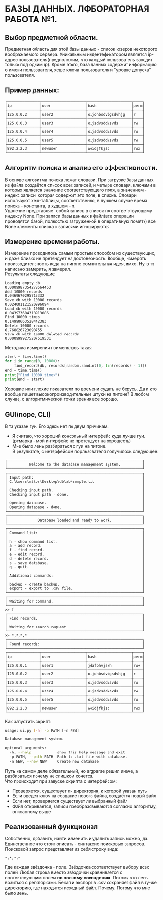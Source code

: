 # БАЗЫ ДАННЫХ. ЛФБОРАТОРНАЯ РАБОТА №1.
## Выбор предметной области.
Предметная область для этой базы данных - список юзеров некоторого воображаемого сервера. Уникальным индентефикатором является ip-адрес пользователя(предположим, что каждый пользователь заходит только под одним ip). Кроме этого, база данных содержит информацию о имени пользователя, хеше ключа пользователя и "уровне допуска" пользователя.   
## Пример данных:
```
┌───────────────┬────────────────────┬────────────────────┬────┐
│ip             │user                │hash                │perm│
├───────────────┼────────────────────┼────────────────────┼────┤
│125.0.0.2      │user2               │oijohbsdvigsdvhjg   │r   │
├───────────────┼────────────────────┼────────────────────┼────┤
│125.0.0.3      │user3               │oijsdvsddvsvds      │rw  │
├───────────────┼────────────────────┼────────────────────┼────┤
│125.0.0.4      │user4               │oijsdvsddvsvds      │rw  │
├───────────────┼────────────────────┼────────────────────┼────┤
│125.0.0.5      │user5               │oijsdvsddvsvds      │rw  │
├───────────────┼────────────────────┼────────────────────┼────┤
│892.2.2.3      │newuser             │woidjfkjsd          │rwx │
└───────────────┴────────────────────┴────────────────────┴────┘
```
## Алгоритм поиска и анализ его эффективности.
В основе алгоритма поиска лежат словари. При загрузке базы данных из файла создаётся список всех записей, и четыре словаря, ключами в которых является значение соответствующего поля, а значением - индекс записи, которая содержит это поле, в списке. Словари используют хеш-таблицы, соответственно, в лучшем случае время поиска - константа, в худшем - n.   
Удаление представляет собой запись в список по соответствующему индексу None. При записи базы данных в файл(все операции проводятся базой, полностью загруженной в оперативную помять) все None элементы списка с записями игнорируются.
## Измерение времени работы.
Измерение проводилось самым простым способом из существующих, и даже близко не претендует на достоверность. Вообще, измерять производительность кода на питоне сомнительная идея, имхо. Ну, в тз написано замерить, я замерил.   
Результаты следующие:   
```
Loading empty db
0.0009987354278564453
Add 10000 records
0.0469670295715332
Save db with 10000 records
0.024001121520996094
Load db with 10000 records
0.043973684310913086
Find 10000 times
0.14990663528442383
Delete 10000 records
6.768826723098755
Save db with 10000 deleted records
0.0009999275207519531
```
Методика измерения применялась такая:   
``` python
start = time.time()
for i in range(0, 10000):
    find_record(db, records[random.randint(0, len(records) - 1)])
end = time.time()
print("Find 10000 times")
print(end - start)
```   
Хорошие или плохие показатели по времени судить не берусь. Да и кто вообще пишет высокопроизводительные штуки на питоне? В любом случае, с алгоритмической точки зрения всё хорошо.  
## GUI(nope, CLI)
В тз указан гуи. Его здесь нет по двум причинам.
* Я считаю, что хороший консольный интерфейс куда лучше гуи. (ремарка - мой интерфейс не претендует на хорошесть)
* Мне было лень разбираться с гуи на питоне.   
В результате, с интерфейсом порльзователя получилось следующее:
```
┌──────────────────────────────────────────────────────────────┐
│          Welcome to the database management system.          │
└──────────────────────────────────────────────────────────────┘
┌──────────────────────────────────────────────────────────────┐
│ Input path:                                                  │
│ C:\Users\mttpr\Desktop\dblab\sample.txt                      │
│                                                              │
│ Checking input path.                                         │
│ Checking input path - done.                                  │
│                                                              │
│ Opening database.                                            │
│ Opening database - done.                                     │
└──────────────────────────────────────────────────────────────┘
┌──────────────────────────────────────────────────────────────┐
│              Database loaded and ready to work.              │
└──────────────────────────────────────────────────────────────┘
┌──────────────────────────────────────────────────────────────┐
│ Command list:                                                │
│                                                              │
│ h - show command list.                                       │
│ a - add record.                                              │
│ f - find record.                                             │
│ e - edit record.                                             │
│ d - delete record.                                           │
│ s - save database.                                           │
│ q - quit.                                                    │
│                                                              │
│ Additional commands:                                         │
│                                                              │
│ backup - create backup.                                      │
│ export - export to .csv file.                                │
└──────────────────────────────────────────────────────────────┘
┌──────────────────────────────────────────────────────────────┐
│ Waiting for command.                                         │
└──────────────────────────────────────────────────────────────┘
>> f
┌──────────────────────────────────────────────────────────────┐
│ Find records.                                                │
│                                                              │
│ Waiting for search request.                                  │
└──────────────────────────────────────────────────────────────┘
>> *,*,*,*
┌──────────────────────────────────────────────────────────────┐
│ Found records:                                               │
└──────────────────────────────────────────────────────────────┘
┌───────────────┬────────────────────┬────────────────────┬────┐
│ip             │user                │hash                │perm│
├───────────────┼────────────────────┼────────────────────┼────┤
│125.0.0.1      │user1               │jdafbhvjsxh         │rw+ │
├───────────────┼────────────────────┼────────────────────┼────┤
│125.0.0.2      │user2               │oijohbsdvigsdvhjg   │r   │
├───────────────┼────────────────────┼────────────────────┼────┤
│125.0.0.3      │user3               │oijsdvsddvsvds      │rw  │
├───────────────┼────────────────────┼────────────────────┼────┤
│125.0.0.4      │user4               │oijsdvsddvsvds      │rw  │
├───────────────┼────────────────────┼────────────────────┼────┤
│125.0.0.5      │user5               │oijsdvsddvsvds      │rw  │
├───────────────┼────────────────────┼────────────────────┼────┤
│892.2.2.3      │newuser             │woidjfkjsd          │rwx │
└───────────────┴────────────────────┴────────────────────┴────┘
```
Как запустить скрипт:
```bash
usage: ui.py [-h] -p PATH [-n NEW]

Database management system.

optional arguments:
  -h, --help            show this help message and exit
  -p PATH, --path PATH  Path to .txt file with database.
  -n NEW, --new NEW     Create new database
```
Путь на самом деле обязательный, но argparse решил иначе, а разбираться почему не слишком хочется.   
Что происходит при запуске скрипта с интерфейсом:
* Проверяется, существует ли директория, к которой указан путь
* Если введен ключ на создание нового файла, создаётся новый файл
* Если нет, проверяется существует ли выбранный файл
* Файл открывается, записи преобразовываются согласно алгоритму, описанному выше  

## Реализованный функционал
Собственно, добавить, найти изменить и удалить запись можно, да. Единственное что стоит описать - синтаксис поисковых запросов. Поисковой запрос представляет из себя строку вида:
```
*,*,*,*
```
Где каждая звёздочка - поле. Звёздочка соответствует выбору всех полей. Любая строка вместо звёздочки сравнивается с соответсвующим полем **по полному совпадению**. Потому что лень возиться с регклярками. Бекап и экспорт в .csv сохраняет файл в ту-же директорию, где находится исходный файл. Почему. Потому что мне было лень.